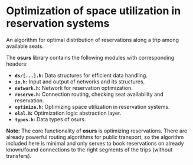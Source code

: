 # Optimization of space utilization in reservation systems

An algorithm for optimal distribution of reservations along a trip among available seats.

The **osurs** library contains the following modules with corresponding headers:

- **`ds/[...].h`:** Data structures for efficient data handling.
- **`io.h`:** Input and output of networks and its structures.
- **`network.h`:** Network for reservation optimization.
- **`reserve.h`:** Connection routing, checking seat availability and reservation.
- **`optimize.h`:** Optimizing space utilization in reservation systems.
- **`olal.h`:** Optimization logic abstraction layer.
- **`types.h`:** Data types of osurs.

**Note:** The core functionality of **osurs** is optimizing reservations. There are already powerful routing algorithms for public transport, so the algorithm included here is minimal and only serves to book reservations on already known/found connections to the right segments of the trips (without transfers).
